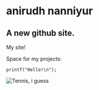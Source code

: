 # anirudh nanniyur
## A new github site.

My site!

Space for my projects:
  
    printf("Hello!\n");
    

  ![Tennis, i guess](/assets/images/tennis.png)









